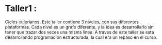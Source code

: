 # Taller1 : 

Ciclos eulerianos. Este taller contiene 3 niveles, con sus diferentes plataformas. Cada nivel es un grafo diferente, y la idea es desarrollarlo sin tener que trazar dos veces una misma linea. A traves de este taller se esta desarrollando programacion estructurada, la cual era un repaso en el curso.

